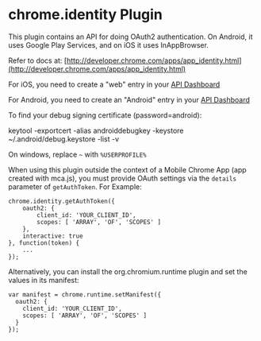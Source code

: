 # chrome.identity Plugin

This plugin contains an API for doing OAuth2 authentication. On Android, it uses Google Play Services, and on iOS it uses InAppBrowser.

Refer to docs at: [http://developer.chrome.com/apps/app_identity.html](http://developer.chrome.com/apps/app_identity.html)

For iOS, you need to create a "web" entry in your [API Dashboard](https://code.google.com/apis/console/)

For Android, you need to create an "Android" entry in your [API Dashboard](https://code.google.com/apis/console/)

To find your debug signing certificate (password=android):

  keytool -exportcert -alias androiddebugkey -keystore ~/.android/debug.keystore -list -v

On windows, replace `~` with `%USERPROFILE%`

When using this plugin outside the context of a Mobile Chrome App (app created with mca.js), you must provide OAuth settings via the `details` parameter of `getAuthToken`. For Example:

    chrome.identity.getAuthToken({
        oauth2: {
            client_id: 'YOUR_CLIENT_ID',
            scopes: [ 'ARRAY', 'OF', 'SCOPES' ]
        },
        interactive: true
    }, function(token) {
        ...
    });

Alternatively, you can install the org.chromium.runtime plugin and set the values in its manifest:

    var manifest = chrome.runtime.setManifest({
      oauth2: {
        client_id: 'YOUR_CLIENT_ID',
        scopes: [ 'ARRAY', 'OF', 'SCOPES' ]
      }
    });
